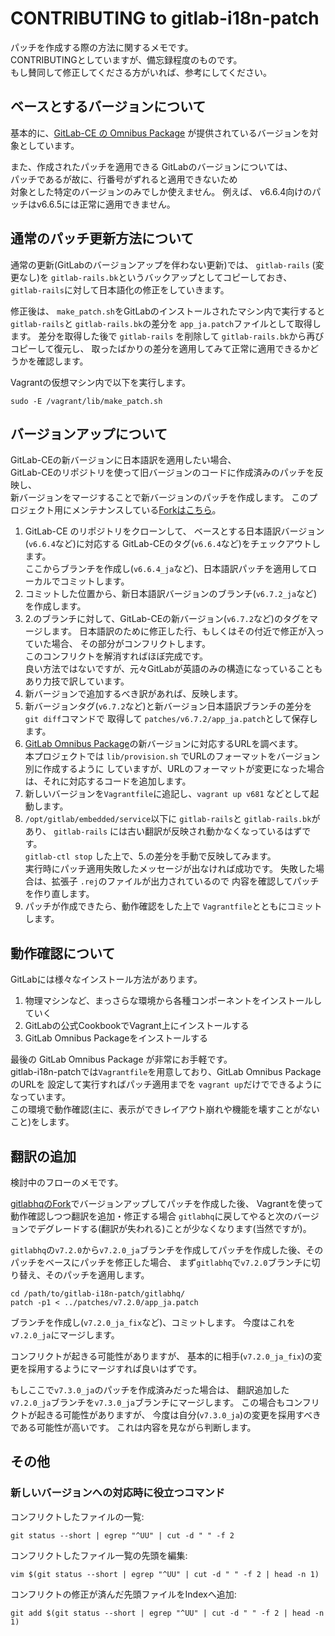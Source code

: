 CONTRIBUTING to gitlab-i18n-patch
=================================

パッチを作成する際の方法に関するメモです。  
CONTRIBUTINGとしていますが、備忘録程度のものです。  
もし賛同して修正してくださる方がいれば、参考にしてください。

## ベースとするバージョンについて

基本的に、[GitLab-CE の Omnibus Package](https://www.gitlab.com/downloads/) が提供されているバージョンを対象としています。  

また、作成されたパッチを適用できる GitLabのバージョンについては、  
パッチであるが故に、行番号がずれると適用できないため  
対象とした特定のバージョンのみでしか使えません。
例えば、 v6.6.4向けのパッチはv6.6.5には正常に適用できません。

## 通常のパッチ更新方法について

通常の更新(GitLabのバージョンアップを伴わない更新)では、
`gitlab-rails` (変更なし)を `gitlab-rails.bk`というバックアップとしてコピーしておき、
`gitlab-rails`に対して日本語化の修正をしていきます。  

修正後は、 `make_patch.sh`をGitLabのインストールされたマシン内で実行すると
`gitlab-rails`と `gitlab-rails.bk`の差分を `app_ja.patch`ファイルとして取得します。
差分を取得した後で `gitlab-rails` を削除して `gitlab-rails.bk`から再びコピーして復元し、
取ったばかりの差分を適用してみて正常に適用できるかどうかを確認します。

Vagrantの仮想マシン内で以下を実行します。

    sudo -E /vagrant/lib/make_patch.sh

## バージョンアップについて

GitLab-CEの新バージョンに日本語訳を適用したい場合、  
GitLab-CEのリポジトリを使って旧バージョンのコードに作成済みのパッチを反映し、  
新バージョンをマージすることで新バージョンのパッチを作成します。
このプロジェクト用にメンテナンスしている[Forkはこちら](https://github.com/ksoichiro/gitlabhq)。

1. GitLab-CE のリポジトリをクローンして、
   ベースとする日本語訳バージョン(`v6.6.4`など)に対応する
   GitLab-CEのタグ(`v6.6.4`など)をチェックアウトします。  
   ここからブランチを作成し(`v6.6.4_ja`など)、日本語訳パッチを適用してローカルでコミットします。
2. コミットした位置から、新日本語訳バージョンのブランチ(`v6.7.2_ja`など)を作成します。
3. 2.のブランチに対して、GitLab-CEの新バージョン(`v6.7.2`など)のタグをマージします。
   日本語訳のために修正した行、もしくはその付近で修正が入っていた場合、
   その部分がコンフリクトします。  
   このコンフリクトを解消すればほぼ完成です。  
   良い方法ではないですが、元々GitLabが英語のみの構造になっていることもあり力技で訳しています。
4. 新バージョンで追加するべき訳があれば、反映します。
5. 新バージョンタグ(`v6.7.2`など)と新バージョン日本語訳ブランチの差分を `git diff`コマンドで
   取得して `patches/v6.7.2/app_ja.patch`として保存します。
6. [GitLab Omnibus Package](https://www.gitlab.com/downloads/)の新バージョンに対応するURLを調べます。  
   本プロジェクトでは `lib/provision.sh` でURLのフォーマットをバージョン別に作成するように
   していますが、URLのフォーマットが変更になった場合は、それに対応するコードを追加します。
7. 新しいバージョンを`Vagrantfile`に追記し、`vagrant up v681` などとして起動します。  
8. `/opt/gitlab/embedded/service`以下に `gitlab-rails`と `gitlab-rails.bk`が
   あり、 `gitlab-rails` には古い翻訳が反映され動かなくなっているはずです。  
   `gitlab-ctl stop` した上で、5.の差分を手動で反映してみます。  
   実行時にパッチ適用失敗したメッセージが出なければ成功です。
   失敗した場合は、拡張子 `.rej`のファイルが出力されているので
   内容を確認してパッチを作り直します。
9. パッチが作成できたら、動作確認をした上で `Vagrantfile`とともにコミットします。

## 動作確認について

GitLabには様々なインストール方法があります。

1. 物理マシンなど、まっさらな環境から各種コンポーネントをインストールしていく
2. GitLabの公式CookbookでVagrant上にインストールする
3. GitLab Omnibus Packageをインストールする

最後の GitLab Omnibus Package が非常にお手軽です。  
gitlab-i18n-patchでは`Vagrantfile`を用意しており、GitLab Omnibus Package のURLを
設定して実行すればパッチ適用までを `vagrant up`だけでできるようになっています。  
この環境で動作確認(主に、表示ができレイアウト崩れや機能を壊すことがないこと)をします。

## 翻訳の追加

検討中のフローのメモです。

[gitlabhqのFork](https://github.com/ksoichiro/gitlabhq)でバージョンアップしてパッチを作成した後、
Vagrantを使って動作確認しつつ翻訳を追加・修正する場合
`gitlabhq`に戻してやると次のバージョンでデグレードする(翻訳が失われる)ことが少なくなります(当然ですが)。

`gitlabhq`の`v7.2.0`から`v7.2.0_ja`ブランチを作成してパッチを作成した後、そのパッチをベースにパッチを修正した場合、
まず`gitlabhq`で`v7.2.0`ブランチに切り替え、そのパッチを適用します。

```
cd /path/to/gitlab-i18n-patch/gitlabhq/
patch -p1 < ../patches/v7.2.0/app_ja.patch
```

ブランチを作成し(`v7.2.0_ja_fix`など)、コミットします。
今度はこれを`v7.2.0_ja`にマージします。

コンフリクトが起きる可能性がありますが、
基本的に相手(`v7.2.0_ja_fix`)の変更を採用するようにマージすれば良いはずです。

もしここで`v7.3.0_ja`のパッチを作成済みだった場合は、
翻訳追加した`v7.2.0_ja`ブランチを`v7.3.0_ja`ブランチにマージします。
この場合もコンフリクトが起きる可能性がありますが、
今度は自分(`v7.3.0_ja`)の変更を採用すべきである可能性が高いです。
これは内容を見ながら判断します。

## その他

### 新しいバージョンへの対応時に役立つコマンド

コンフリクトしたファイルの一覧:

    git status --short | egrep "^UU" | cut -d " " -f 2

コンフリクトしたファイル一覧の先頭を編集:

    vim $(git status --short | egrep "^UU" | cut -d " " -f 2 | head -n 1)

コンフリクトの修正が済んだ先頭ファイルをIndexへ追加:

    git add $(git status --short | egrep "^UU" | cut -d " " -f 2 | head -n 1) 
